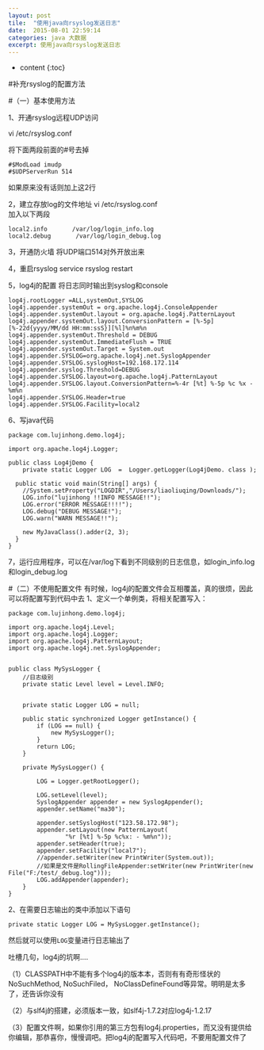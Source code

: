 ```yaml
---
layout: post
tile:  "使用java向rsyslog发送日志"
date:  2015-08-01 22:59:14
categories: java 大数据 
excerpt: 使用java向rsyslog发送日志
---
```


* content
{:toc}




#补充rsyslog的配置方法

#（一）基本使用方法

1、开通rsyslog远程UDP访问

 vi /etc/rsyslog.conf  
 
将下面两段前面的#号去掉

	#$ModLoad imudp  
	#$UDPServerRun 514  

如果原来没有话则加上这2行

2，建立存放log的文件地址
 vi /etc/rsyslog.conf  
加入以下两段

	local2.info       /var/log/login_info.log  
	local2.debug       /var/log/login_debug.log  


3，开通防火墙
将UDP端口514对外开放出来
 
4，重启rsyslog
	 service rsyslog restart  


5，log4j的配置
将日志同时输出到syslog和console

	log4j.rootLogger =ALL,systemOut,SYSLOG
	log4j.appender.systemOut = org.apache.log4j.ConsoleAppender 
	log4j.appender.systemOut.layout = org.apache.log4j.PatternLayout 
	log4j.appender.systemOut.layout.ConversionPattern = [%-5p][%-22d{yyyy/MM/dd HH:mm:ssS}][%l]%n%m%n 
	log4j.appender.systemOut.Threshold = DEBUG 
	log4j.appender.systemOut.ImmediateFlush = TRUE 
	log4j.appender.systemOut.Target = System.out 
	log4j.appender.SYSLOG=org.apache.log4j.net.SyslogAppender  
	log4j.appender.SYSLOG.syslogHost=192.168.172.114
	log4j.appender.syslog.Threshold=DEBUG  
	log4j.appender.SYSLOG.layout=org.apache.log4j.PatternLayout  
	log4j.appender.SYSLOG.layout.ConversionPattern=%-4r [%t] %-5p %c %x - %m%n  
	log4j.appender.SYSLOG.Header=true
	log4j.appender.SYSLOG.Facility=local2   


6、写java代码

	package com.lujinhong.demo.log4j;
	
	import org.apache.log4j.Logger;
	
	public class Log4jDemo {
	    private static Logger LOG  =  Logger.getLogger(Log4jDemo. class );
	
	  public static void main(String[] args) {
	    //System.setProperty("LOGDIR","/Users/liaoliuqing/Downloads/");
	    LOG.info("lujinhong !!INFO MESSAGE!!");
	    LOG.error("ERROR MESSAGE!!!!");
	    LOG.debug("DEBUG MESSAGE!");
	    LOG.warn("WARN MESSAGE!!");
	    
	    new MyJavaClass().adder(2, 3);
	  }
	}


7，运行应用程序，可以在/var/log下看到不同级别的日志信息，如login_info.log和login_debug.log

#（二）不使用配置文件
有时候，log4j的配置文件会互相覆盖，真的很烦，因此可以将配置写到代码中去
1、定义一个单例类，将相关配置写入：

	package com.lujinhong.demo.log4j;
	
	import org.apache.log4j.Level;
	import org.apache.log4j.Logger;
	import org.apache.log4j.PatternLayout;
	import org.apache.log4j.net.SyslogAppender;
	
	
	public class MySysLogger {
		//日志级别
		private static Level level = Level.INFO;
	
	
		private static Logger LOG = null;
	
		public static synchronized Logger getInstance() {
			if (LOG == null) {
				new MySysLogger();
			}
			return LOG;
		}
	
		private MySysLogger() {
	
			LOG = Logger.getRootLogger();
			
			LOG.setLevel(level);
			SyslogAppender appender = new SyslogAppender();
			appender.setName("ma30");
	
			appender.setSyslogHost("123.58.172.98");
			appender.setLayout(new PatternLayout(
					"%r [%t] %-5p %c%x: - %m%n"));
			appender.setHeader(true);
			appender.setFacility("local7");
			//appender.setWriter(new PrintWriter(System.out));
			//如果是文件是RollingFileAppender:setWriter(new PrintWriter(new File("F:/test/_debug.log")));
			LOG.addAppender(appender);
		}
	}

2、在需要日志输出的类中添加以下语句

	private static Logger LOG = MySysLogger.getInstance();

然后就可以使用`LOG`变量进行日志输出了

吐槽几句，log4j的坑啊....

（1）CLASSPATH中不能有多个log4j的版本本，否则有有奇形怪状的NoSuchMethod, NoSuchFiled， NoClassDefineFound等异常。明明是太多了，还告诉你没有

（2）与slf4j的搭建，必须版本一致，如slf4j-1.7.2对应log4j-1.2.17

（3）配置文件啊，如果你引用的第三方包有log4j.properties，而又没有提供给你编辑，那恭喜你，慢慢调吧。把log4j的配置写入代码吧，不要用配置文件了
